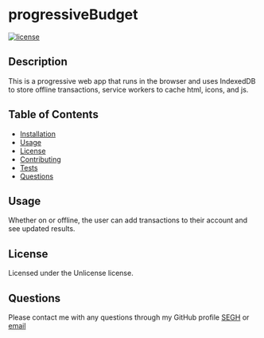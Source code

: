 # progressiveBudget

  [![license](https://img.shields.io/badge/license-Unlicense-blue.svg)](http://unlicense.org/)

  ## Description
  This is a progressive web app that runs in the browser and uses IndexedDB to store offline transactions, service workers to cache html, icons, and js.

  ## Table of Contents
  * [Installation](#installation)
  * [Usage](#usage)
  * [License](#license)
  * [Contributing](#contributing)
  * [Tests](#tests)
  * [Questions](#questions)

  ## Usage
  Whether on or offline, the user can add transactions to their account and see updated results.

  ## License
  Licensed under the Unlicense license.

  ## Questions
  Please contact me with any questions through my GitHub profile [SEGH](https://github.com/SEGH) or [email](mailto:segh@fastmail.com)
